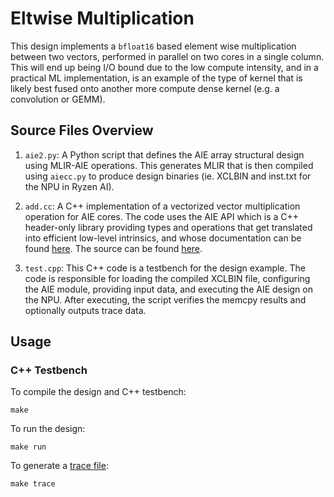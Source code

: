 <!---//===- README.md --------------------------*- Markdown -*-===//
//
// This file is licensed under the Apache License v2.0 with LLVM Exceptions.
// See https://llvm.org/LICENSE.txt for license information.
// SPDX-License-Identifier: Apache-2.0 WITH LLVM-exception
//
// Copyright (C) 2022, Advanced Micro Devices, Inc.
// 
//===----------------------------------------------------------------------===//-->

# Eltwise Multiplication

This design implements a `bfloat16` based element wise multiplication between two vectors, performed in parallel on two cores in a single column.  This will end up being I/O bound due to the low compute intensity, and in a practical ML implementation, is an example of the type of kernel that is likely best fused onto another more compute dense kernel (e.g. a convolution or GEMM).


## Source Files Overview

1. `aie2.py`: A Python script that defines the AIE array structural design using MLIR-AIE operations. This generates MLIR that is then compiled using `aiecc.py` to produce design binaries (ie. XCLBIN and inst.txt for the NPU in Ryzen AI). 

1. `add.cc`: A C++ implementation of a vectorized vector multiplication operation for AIE cores. The code uses the AIE API which is a C++ header-only library providing types and operations that get translated into efficient low-level intrinsics, and whose documentation can be found [here](https://www.xilinx.com/htmldocs/xilinx2023_2/aiengine_api/aie_api/doc/index.html).  The source can be found [here](../../../aie_kernels/aie2/add.cc).

1. `test.cpp`: This C++ code is a testbench for the design example. The code is responsible for loading the compiled XCLBIN file, configuring the AIE module, providing input data, and executing the AIE design on the NPU. After executing, the script verifies the memcpy results and optionally outputs trace data.


## Usage

### C++ Testbench

To compile the design and C++ testbench:

```
make
```

To run the design:

```
make run
```

To generate a [trace file](../../../programming_guide/section-4/section-4b/README.md):

```
make trace
```
